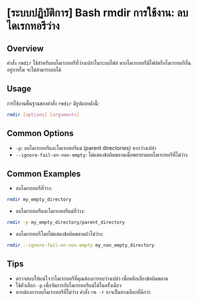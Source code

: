 # [ระบบปฏิบัติการ] Bash rmdir การใช้งาน: ลบไดเรกทอรีว่าง

## Overview
คำสั่ง `rmdir` ใช้สำหรับลบไดเรกทอรีที่ว่างเปล่าในระบบไฟล์ หากไดเรกทอรีมีไฟล์หรือไดเรกทอรีอื่นอยู่ภายใน จะไม่สามารถลบได้

## Usage
การใช้งานพื้นฐานของคำสั่ง `rmdir` มีรูปแบบดังนี้:
```bash
rmdir [options] [arguments]
```

## Common Options
- `-p`: ลบไดเรกทอรีและไดเรกทอรีแม่ (parent directories) หากว่างเปล่า
- `--ignore-fail-on-non-empty`: ไม่แสดงข้อผิดพลาดเมื่อพยายามลบไดเรกทอรีที่ไม่ว่าง

## Common Examples
- ลบไดเรกทอรีที่ว่าง:
```bash
rmdir my_empty_directory
```

- ลบไดเรกทอรีและไดเรกทอรีแม่ที่ว่าง:
```bash
rmdir -p my_empty_directory/parent_directory
```

- ลบไดเรกทอรีโดยไม่แสดงข้อผิดพลาดถ้าไม่ว่าง:
```bash
rmdir --ignore-fail-on-non-empty my_non_empty_directory
```

## Tips
- ตรวจสอบให้แน่ใจว่าไดเรกทอรีที่คุณต้องการลบว่างเปล่า เพื่อหลีกเลี่ยงข้อผิดพลาด
- ใช้ตัวเลือก `-p` เพื่อจัดการกับไดเรกทอรีแม่ได้ในครั้งเดียว
- หากต้องการลบไดเรกทอรีที่ไม่ว่าง คำสั่ง `rm -r` อาจเป็นทางเลือกที่ดีกว่า